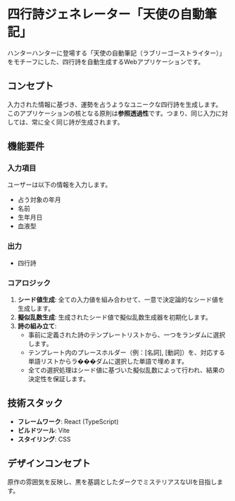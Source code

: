# 四行詩ジェネレーター「天使の自動筆記」

ハンターハンターに登場する「天使の自動筆記（ラブリーゴーストライター）」をモチーフにした、四行詩を自動生成するWebアプリケーションです。

## コンセプト

入力された情報に基づき、運勢を占うようなユニークな四行詩を生成します。
このアプリケーションの核となる原則は**参照透過性**です。つまり、同じ入力に対しては、常に全く同じ詩が生成されます。

## 機能要件

### 入力項目
ユーザーは以下の情報を入力します。
- 占う対象の年月
- 名前
- 生年月日
- 血液型

### 出力
- 四行詩

### コアロジック
1.  **シード値生成**: 全ての入力値を組み合わせて、一意で決定論的なシード値を生成します。
2.  **擬似乱数生成**: 生成されたシード値で擬似乱数生成器を初期化します。
3.  **詩の組み立て**:
    - 事前に定義された詩のテンプレートリストから、一つをランダムに選択します。
    - テンプレート内のプレースホルダー（例：[名詞], [動詞]）を、対応する単語リストからラ���ダムに選択した単語で埋めます。
    - 全ての選択処理はシード値に基づいた擬似乱数によって行われ、結果の決定性を保証します。

## 技術スタック

- **フレームワーク**: React (TypeScript)
- **ビルドツール**: Vite
- **スタイリング**: CSS

## デザインコンセプト

原作の雰囲気を反映し、黒を基調としたダークでミステリアスなUIを目指します。
